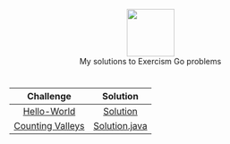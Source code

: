 <p align="center">
    <a href="https://www.hackerrank.com/rockey5520">
        <img height=85 src="https://res.cloudinary.com/rockey5520/image/upload/v1586520692/logos/logo-white-e3be059a4bfc4bf65f196a12105e9cff389b5a67f2065a0862d4ff6153571ef5_uhxkmo.png">
    </a>
    <br>My solutions to Exercism Go problems
</p>


# 

|                          Challenge                           |                           Solution                           |
| :----------------------------------------------------------: | :----------------------------------------------------------: |
| [Hello-World](https://www.hackerrank.com/challenges/sock-merchant/problem?h_l=interview&playlist_slugs%5B%5D=interview-preparation-kit&playlist_slugs%5B%5D=warmup) | [Solution](https://github.com/rockey5520/exercism-go/blob/master/Hello-World/hello_world.go) |
| [Counting Valleys](https://www.hackerrank.com/challenges/counting-valleys/problem?h_l=interview&playlist_slugs%5B%5D=interview-preparation-kit&playlist_slugs%5B%5D=warmup) | [Solution.java](https://github.com/rockey5520/hackerrank-java/blob/master/interviewprepararionkit/warmupchallenges/countingvalleys/Solution.java) |